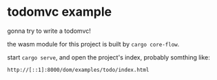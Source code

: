 # todomvc example

gonna try to write a todomvc!

the wasm module for this project is built by `cargo core-flow`.

start `cargo serve`, and open the project's index, probably somthing like:

`http://[::1]:8000/dom/examples/todo/index.html`